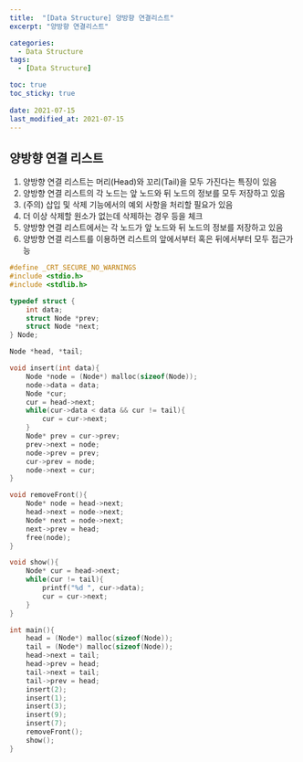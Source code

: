 ```yaml
---
title:  "[Data Structure] 양방향 연결리스트"
excerpt: "양방향 연결리스트"

categories:
  - Data Structure
tags:
  - [Data Structure]

toc: true
toc_sticky: true
 
date: 2021-07-15
last_modified_at: 2021-07-15
---
```

## 양방향 연결 리스트
1. 양방향 연결 리스트는 머리(Head)와 꼬리(Tail)을 모두 가진다는 특징이 있음
2. 양방향 연결 리스트의 각 노드는 앞 노드와 뒤 노드의 정보를 모두 저장하고 있음
3. (주의) 삽입 및 삭제 기능에서의 예외 사항을 처리할 필요가 있음
4. 더 이상 삭제할 원소가 없는데 삭제하는 경우 등을 체크
5. 양방향 연결 리스트에서는 각 노드가 앞 노드와 뒤 노드의 정보를 저장하고 있음
6. 양방향 연결 리스트를 이용하면 리스트의 앞에서부터 혹은 뒤에서부터 모두 접근가능

```cpp
#define _CRT_SECURE_NO_WARNINGS
#include <stdio.h>
#include <stdlib.h>

typedef struct {
    int data;
    struct Node *prev;
    struct Node *next;
} Node;

Node *head, *tail;

void insert(int data){
    Node *node = (Node*) malloc(sizeof(Node));
    node->data = data;
    Node *cur;
    cur = head->next;
    while(cur->data < data && cur != tail){
        cur = cur->next;
    }
    Node* prev = cur->prev;
    prev->next = node;
    node->prev = prev;
    cur->prev = node;
    node->next = cur;
}

void removeFront(){
    Node* node = head->next;
    head->next = node->next;
    Node* next = node->next;
    next->prev = head;
    free(node);
}

void show(){
    Node* cur = head->next;
    while(cur != tail){
        printf("%d ", cur->data);
        cur = cur->next;
    }
}

int main(){
    head = (Node*) malloc(sizeof(Node));
    tail = (Node*) malloc(sizeof(Node));
    head->next = tail;
    head->prev = head;
    tail->next = tail;
    tail->prev = head;
    insert(2);
    insert(1);
    insert(3);
    insert(9);
    insert(7);
    removeFront();
    show();
}
```